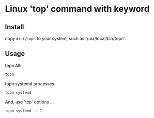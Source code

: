 # Linux 'top' command with keyword

## Install
copy `dist/topn` to your system, such as '/usr/local/bin/topn'.

## Usage
topn All:
~~~bash
topn
~~~

topn systemd processes:
~~~bash
topn systemd
~~~

And, use 'top' options ...
~~~bash
topn systemd -n 1
~~~